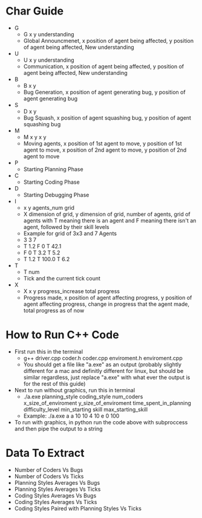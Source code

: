 # Char Guide

* G
    * G x y understanding
    * Global Announcmenet,  x position of agent being affected, y position of agent being affected, New understanding
* U
    * U x y understanding
    * Communication, x position of agent being affected, y position of agent being affected, New understanding
* B
    * B x y
    * Bug Generation, x position of agent generating bug, y position of agent generating bug
* S
    * D x y
    * Bug Squash, x position of agent squashing bug, y position of agent squashing bug
* M
    * M x y x y
    * Moving agents, x position of 1st agent to move, y position of 1st agent to move, x position of 2nd agent to move, y position of 2nd agent to move
* P
    * Starting Planning Phase
* C
    * Starting Coding Phase
* D
    * Starting Debugging Phase
* I
    * x y agents_num grid
    * X dimension of grid, y dimension of grid, number of agents, grid of agents with T meaning there is an agent and F meaning there isn't an agent, followed by their skill levels
    * Example for grid of 3x3 and 7 Agents
    * 3 3 7
    * T 1.2 F 0 T 42.1
    * F 0 T 3.2 T 5.2
    * T 1.2 T 100.0 T 6.2
* T
    * T num
    * Tick and the current tick count
* X
    * X x y progress_increase total progress
    * Progress made, x position of agent affecting progress, y position of agent affecting progress, change in progress that the agent made, total progress as of now
    
# How to Run C++ Code
* First run this in the terminal
    * g++ driver.cpp coder.h coder.cpp enviroment.h enviroment.cpp
    * You should get a file like "a.exe" as an output (probably slightly different for a mac and definitly different for linux, but should be similar regardless, just replace "a.exe" with what ever the output is for the rest of this guide)
* Next to run without graphics, run this in terminal
    * ./a.exe planning_style coding_style num_coders x_size_of_enviroment y_size_of_enviroment time_spent_in_planning difficulty_level min_starting skill max_starting_skill
    * Example: ./a.exe a a 10 10 4 10 e 0 100
* To run with graphics, in python run the code above with subproccess and then pipe the output to a string

# Data To Extract
* Number of Coders Vs Bugs
* Number of Coders Vs Ticks
* Planning Styles Averages Vs Bugs
* Planning Styles Averages Vs Ticks
* Coding Styles Averages Vs Bugs
* Coding Styles Averages Vs Ticks
* Coding Styles Paired with Planning Styles Vs Ticks
